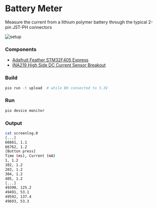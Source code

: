 # Battery Meter

Measure the current from a lithium polymer battery through the typical 2-pin JST-PH connectors

![setup](setup.jpg)

### Components

- [Adafruit Feather STM32F405 Express](https://www.adafruit.com/product/4382)
- [INA219 High Side DC Current Sensor Breakout](https://www.adafruit.com/product/904)

### Build

```bash
pio run -t upload  # while B0 connected to 3.3V
```

### Run

```bash
pio device monitor
```

### Output

```bash
cat screenlog.0
[...]
66661, 1.1
66762, 1.2
[Button press]
Time (ms), Current (mA)
1, 1.2
102, 1.2
203, 1.2
304, 1.2
405, 1.2
[...]
49390, 125.2
49491, 53.1
49592, 137.4
49693, 53.3
```
